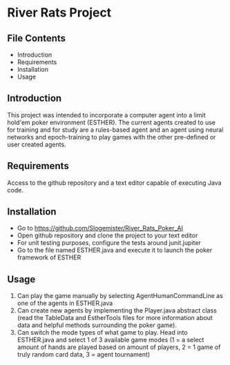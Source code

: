 # River Rats Project

## File Contents

- Introduction 
- Requirements
- Installation
- Usage


## Introduction

This project was intended to incorporate a computer agent into a limit
hold'em poker environment (ESTHER). The current agents created to use for training
and for study are a rules-based agent and an agent using neural networks and epoch-training
to play games with the other pre-defined or user created agents.


## Requirements

Access to the github repository and a text editor capable of executing Java code.


## Installation

- Go to https://github.com/Slogemister/River_Rats_Poker_AI
- Open github repository and clone the project to your text editor
- For unit testing purposes, configure the tests around junit.jupiter
- Go to the file named ESTHER.java and execute it to launch the poker framework of ESTHER


## Usage

1. Can play the game manually by selecting AgentHumanCommandLine as one of the agents 
in ESTHER.java
2. Can create new agents by implementing the Player.java abstract class (read the TableData and EstherTools files for more information about data and helpful methods surrounding the poker game).
3. Can switch the mode types of what game to play. Head into ESTHER.java and select 1 of 3 available game modes (1 = a select amount of hands are played based on amount of players, 2 = 1 game of truly random card data, 3 = agent tournament)